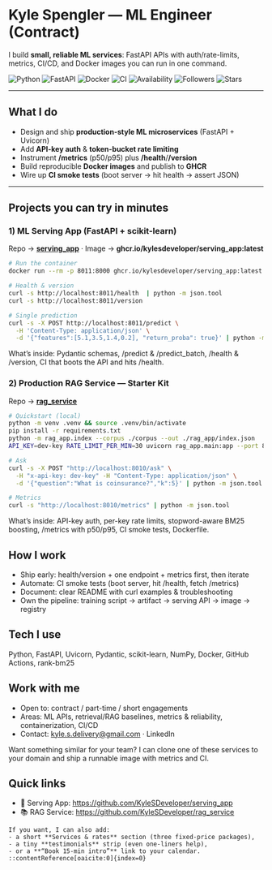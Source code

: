 # Kyle Spengler — ML Engineer (Contract)
I build **small, reliable ML services**: FastAPI APIs with auth/rate-limits, metrics, CI/CD, and Docker images you can run in one command.

![Python](https://img.shields.io/badge/Python-3.11-blue)
![FastAPI](https://img.shields.io/badge/FastAPI-API%20First-teal)
![Docker](https://img.shields.io/badge/Docker-Prod%20Images-informational)
![CI](https://img.shields.io/badge/GitHub%20Actions-CI%2FCD-181717)
![Availability](https://img.shields.io/badge/Availability-Contract%20%2F%20Freelance-brightgreen)
![Followers](https://img.shields.io/github/followers/KyleSDeveloper?style=social)
![Stars](https://img.shields.io/github/stars/KyleSDeveloper?style=social)

---

## What I do
- Design and ship **production-style ML microservices** (FastAPI + Uvicorn)
- Add **API-key auth** & **token-bucket rate limiting**
- Instrument **/metrics** (p50/p95) plus **/health**/**/version**
- Build reproducible **Docker images** and publish to **GHCR**
- Wire up **CI smoke tests** (boot server → hit health → assert JSON)

---

## Projects you can try in minutes

### 1) ML Serving App (FastAPI + scikit-learn)
Repo → **[serving_app](https://github.com/KyleSDeveloper/serving_app)** · Image → **ghcr.io/kylesdeveloper/serving_app:latest**

```bash
# Run the container
docker run --rm -p 8011:8000 ghcr.io/kylesdeveloper/serving_app:latest

# Health & version
curl -s http://localhost:8011/health  | python -m json.tool
curl -s http://localhost:8011/version

# Single prediction
curl -s -X POST http://localhost:8011/predict \
  -H 'Content-Type: application/json' \
  -d '{"features":[5.1,3.5,1.4,0.2], "return_proba": true}' | python -m json.tool
```
What’s inside: Pydantic schemas, /predict & /predict_batch, /health & /version, CI that boots the API and hits /health.

### 2) Production RAG Service — Starter Kit
Repo → **[rag_service](https://github.com/KyleSDeveloper/rag_service)**

```bash
# Quickstart (local)
python -m venv .venv && source .venv/bin/activate
pip install -r requirements.txt
python -m rag_app.index --corpus ./corpus --out ./rag_app/index.json
API_KEY=dev-key RATE_LIMIT_PER_MIN=30 uvicorn rag_app.main:app --port 8010

# Ask
curl -s -X POST "http://localhost:8010/ask" \
  -H "x-api-key: dev-key" -H "Content-Type: application/json" \
  -d '{"question":"What is coinsurance?","k":5}' | python -m json.tool

# Metrics
curl -s "http://localhost:8010/metrics" | python -m json.tool
```
What’s inside: API-key auth, per-key rate limits, stopword-aware BM25 boosting, /metrics with p50/p95, CI smoke tests, Dockerfile.

## How I work
- Ship early: health/version + one endpoint + metrics first, then iterate
- Automate: CI smoke tests (boot server, hit /health, fetch /metrics)
- Document: clear README with curl examples & troubleshooting
- Own the pipeline: training script → artifact → serving API → image → registry

## Tech I use
Python, FastAPI, Uvicorn, Pydantic, scikit-learn, NumPy, Docker, GitHub Actions, rank-bm25

## Work with me
- Open to: contract / part-time / short engagements
- Areas: ML APIs, retrieval/RAG baselines, metrics & reliability, containerization, CI/CD
- Contact: kyle.s.delivery@gmail.com · LinkedIn

Want something similar for your team? I can clone one of these services to your domain and ship a runnable image with metrics and CI.

## Quick links
- 🔧 Serving App: https://github.com/KyleSDeveloper/serving_app
- 📚 RAG Service: https://github.com/KyleSDeveloper/rag_service

```
If you want, I can also add:
- a short **Services & rates** section (three fixed-price packages),
- a tiny **testimonials** strip (even one-liners help),
- or a **“Book 15-min intro”** link to your calendar.
::contentReference[oaicite:0]{index=0}
```




